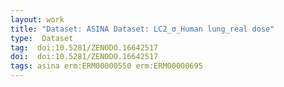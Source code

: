 ```yaml
---
layout: work
title: "Dataset: ASINA Dataset: LC2_σ_Ηuman lung_real dose"
type:  Dataset
tag:  doi:10.5281/ZENODO.16642517
doi:  doi:10.5281/ZENODO.16642517
tags: asina erm:ERM00000550 erm:ERM00000695
---
```

